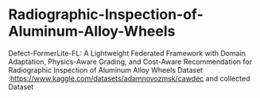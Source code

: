 # Radiographic-Inspection-of-Aluminum-Alloy-Wheels
Defect-FormerLite-FL: A Lightweight Federated Framework with Domain Adaptation, Physics-Aware Grading, and Cost-Aware Recommendation for Radiographic Inspection of Aluminum Alloy Wheels
Dataset :https://www.kaggle.com/datasets/adamnovozmsk/cawdec    and collected Dataset 
